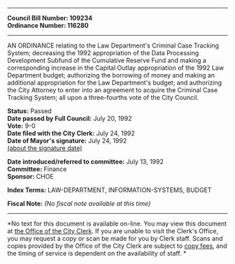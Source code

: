 * * * * *  
  
**Council Bill Number: [](#h0)[](#h2)109234**   
**Ordinance Number: 116280**  
  
* * * * *  
  
AN ORDINANCE relating to the Law Department's Criminal Case Tracking System; decreasing the 1992 appropriation of the Data Processing Development Subfund of the Cumulative Reserve Fund and making a corresponding increase in the Capital Outlay appropriation of the 1992 Law Department budget; authorizing the borrowing of money and making an additional appropriation for the Law Department's budget; and authorizing the City Attorney to enter into an agreement to acquire the Criminal Case Tracking System; all upon a three-fourths vote of the City Council.  
  
**Status:** Passed   
**Date passed by Full Council:** July 20, 1992   
**Vote:** 9-0   
**Date filed with the City Clerk:** July 24, 1992   
**Date of Mayor's signature:** July 24, 1992   
[(about the signature date)](/~public/approvaldate.htm)   
  
  
**Date introduced/referred to committee:** July 13, 1992   
**Committee:** Finance   
**Sponsor:** CHOE   
  
**Index Terms:** LAW-DEPARTMENT, INFORMATION-SYSTEMS, BUDGET  
  
**Fiscal Note:** *(No fiscal note available at this time)*  
  
* * * * *  
  
*No text for this document is available on-line. You may view this document at [the Office of the City Clerk](http://www.seattle.gov/leg/clerk/contactUs.htm). If you are unable to visit the Clerk's Office, you may request a copy or scan be made for you by Clerk staff. Scans and copies provided by the Office of the City Clerk are subject to [copy fees](http://clerk.seattle.gov/~public/clerkfees.htm), and the timing of service is dependent on the availability of staff. *  
  
  
